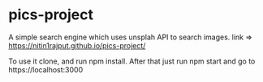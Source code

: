 # pics-project
A simple search engine which uses unsplah API to search images.
link => https://nitin1rajput.github.io/pics-project/

To use it clone, and run npm install.
After that just run npm start and go to https://localhost:3000
